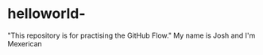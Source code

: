 # helloworld-
"This repository is for practising the GitHub Flow."
My name is Josh and I'm Mexerican
